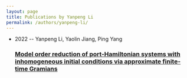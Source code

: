 ```yaml
---
layout: page
title: Publications by Yanpeng Li
permalink: /authors/yanpeng-li/
---
```


<ul class="post-list">
<li><span class='post-meta'>2022 -- Yanpeng Li, Yaolin Jiang, Ping Yang</span><h3><a class='post-link' href='../../model-order-reduction-of-port-hamiltonian-systems-with-inhomogeneous-initial-conditions-via-approximate-finite-time-gramians'>Model order reduction of port-Hamiltonian systems with inhomogeneous initial conditions via approximate finite-time Gramians</a></h3></li>

</ul>
